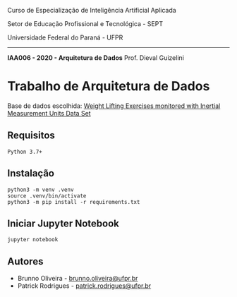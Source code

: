 Curso de Especialização de Inteligência Artificial Aplicada

Setor de Educação Profissional e Tecnológica - SEPT

Universidade Federal do Paraná - UFPR

---
**IAA006 - 2020 - Arquitetura de Dados**
Prof. Dieval Guizelini

# Trabalho de Arquitetura de Dados

Base de dados escolhida: [Weight Lifting Exercises monitored with Inertial Measurement Units Data Set](http://archive.ics.uci.edu/ml/datasets/Weight+Lifting+Exercises+monitored+with+Inertial+Measurement+Units)

## Requisitos
```shell script
Python 3.7+
```

## Instalação
```shell script
python3 -m venv .venv
source .venv/bin/activate
python3 -m pip install -r requirements.txt
```

## Iniciar Jupyter Notebook
```shell script
jupyter notebook
```


## Autores
- Brunno Oliveira - [brunno.oliveira@ufpr.br](mailto:brunno.oliveira@ufpr.br)
- Patrick Rodrigues - [patrick.rodrigues@ufpr.br](mailto:patrick.rodrigues@ufpr.br)